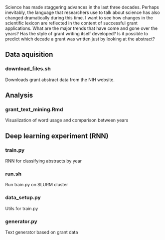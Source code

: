 Science has made staggering advances in the last three decades. Perhaps inevitably, the language that researchers use to talk about science has also changed dramatically during this time. I want to see how changes in the scientific lexicon are reflected in the content of successful grant applications. What are the major trends that have come and gone over the years? Has the style of grant writing itself developed? Is it possible to predict which decade a grant was written just by looking at the abstract? 


## Data aquisition

### download_files.sh
Downloads grant abstract data from the NIH website.

## Analysis

### grant_text_mining.Rmd
Visualization of word usage and comparison between years

## Deep learning experiment (RNN)

### train.py
RNN for classifying abstracts by year

### run.sh
Run train.py on SLURM cluster

### data_setup.py
Utils for train.py

### generator.py
Text generator based on grant data
